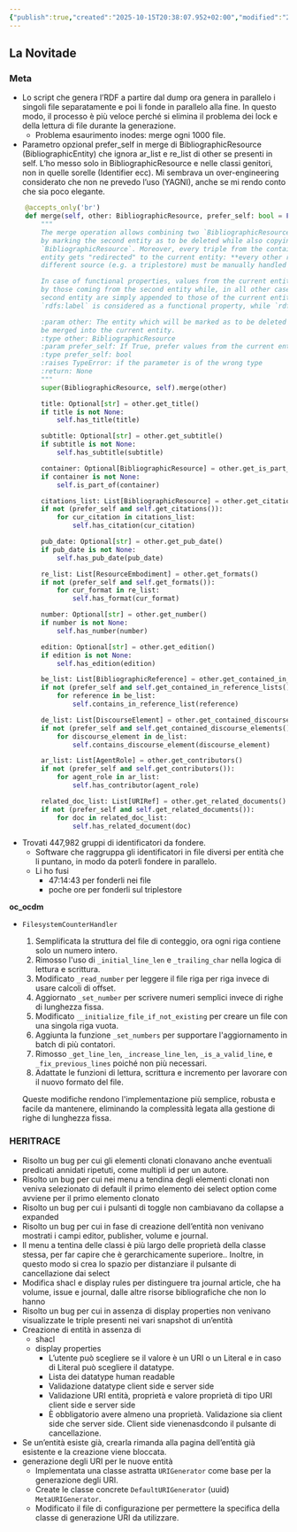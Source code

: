 ```yaml
---
{"publish":true,"created":"2025-10-15T20:38:07.952+02:00","modified":"2025-10-15T19:38:29.000+02:00","cssclasses":""}
---
```



## La Novitade

### Meta

- Lo script che genera l’RDF a partire dal dump ora genera in parallelo i singoli file separatamente e poi li fonde in parallelo alla fine. In questo modo, il processo è più veloce perché si elimina il problema dei lock e della lettura di file durante la generazione.
    - Problema esaurimento inodes: merge ogni 1000 file.
- Parametro opzional prefer_self in merge di BibliographicResource (BibliographicEntity) che ignora ar_list e re_list di other se presenti in self. L’ho messo solo in BibliographicResource  e nelle classi genitori, non in quelle sorelle (Identifier ecc). Mi sembrava un over-engineering considerato che non ne prevedo l’uso (YAGNI), anche se mi rendo conto che sia poco elegante.

```python
    @accepts_only('br')
    def merge(self, other: BibliographicResource, prefer_self: bool = False) -> None:
        """
        The merge operation allows combining two `BibliographicResource` entities into a single one,
        by marking the second entity as to be deleted while also copying its data into the current
        `BibliographicResource`. Moreover, every triple from the containing `GraphSet` referring to the second
        entity gets "redirected" to the current entity: **every other reference contained inside a
        different source (e.g. a triplestore) must be manually handled by the user!**

        In case of functional properties, values from the current entity get overwritten
        by those coming from the second entity while, in all other cases, values from the
        second entity are simply appended to those of the current entity. In this context,
        `rdfs:label` is considered as a functional property, while `rdf:type` is not.

        :param other: The entity which will be marked as to be deleted and whose properties will
        be merged into the current entity.
        :type other: BibliographicResource
        :param prefer_self: If True, prefer values from the current entity for non-functional properties
        :type prefer_self: bool
        :raises TypeError: if the parameter is of the wrong type
        :return: None
        """
        super(BibliographicResource, self).merge(other)

        title: Optional[str] = other.get_title()
        if title is not None:
            self.has_title(title)

        subtitle: Optional[str] = other.get_subtitle()
        if subtitle is not None:
            self.has_subtitle(subtitle)

        container: Optional[BibliographicResource] = other.get_is_part_of()
        if container is not None:
            self.is_part_of(container)

        citations_list: List[BibliographicResource] = other.get_citations()
        if not (prefer_self and self.get_citations()):
            for cur_citation in citations_list:
                self.has_citation(cur_citation)

        pub_date: Optional[str] = other.get_pub_date()
        if pub_date is not None:
            self.has_pub_date(pub_date)

        re_list: List[ResourceEmbodiment] = other.get_formats()
        if not (prefer_self and self.get_formats()):
            for cur_format in re_list:
                self.has_format(cur_format)

        number: Optional[str] = other.get_number()
        if number is not None:
            self.has_number(number)

        edition: Optional[str] = other.get_edition()
        if edition is not None:
            self.has_edition(edition)

        be_list: List[BibliographicReference] = other.get_contained_in_reference_lists()
        if not (prefer_self and self.get_contained_in_reference_lists()):
            for reference in be_list:
                self.contains_in_reference_list(reference)

        de_list: List[DiscourseElement] = other.get_contained_discourse_elements()
        if not (prefer_self and self.get_contained_discourse_elements()):
            for discourse_element in de_list:
                self.contains_discourse_element(discourse_element)

        ar_list: List[AgentRole] = other.get_contributors()
        if not (prefer_self and self.get_contributors()):
            for agent_role in ar_list:
                self.has_contributor(agent_role)

        related_doc_list: List[URIRef] = other.get_related_documents()
        if not (prefer_self and self.get_related_documents()):
            for doc in related_doc_list:
                self.has_related_document(doc)

```

- Trovati 447,982 gruppi di identificatori da fondere.
    - Software che raggruppa gli identificatori in file diversi per entità che li puntano, in modo da poterli fondere in parallelo.
    - Li ho fusi
        - 47:14:43 per fonderli nei file
        - poche ore per fonderli sul triplestore

**oc_ocdm**

- `FilesystemCounterHandler`
    1. Semplificata la struttura del file di conteggio, ora ogni riga contiene solo un numero intero.
    2. Rimosso l'uso di `_initial_line_len` e `_trailing_char` nella logica di lettura e scrittura.
    3. Modificato `_read_number` per leggere il file riga per riga invece di usare calcoli di offset.
    4. Aggiornato `_set_number` per scrivere numeri semplici invece di righe di lunghezza fissa.
    5. Modificato `__initialize_file_if_not_existing` per creare un file con una singola riga vuota.
    6. Aggiunta la funzione `_set_numbers` per supportare l'aggiornamento in batch di più contatori.
    7. Rimosso `_get_line_len`, `_increase_line_len`, `_is_a_valid_line`, e `_fix_previous_lines` poiché non più necessari.
    8. Adattate le funzioni di lettura, scrittura e incremento per lavorare con il nuovo formato del file.
    
    Queste modifiche rendono l'implementazione più semplice, robusta e facile da mantenere, eliminando la complessità legata alla gestione di righe di lunghezza fissa.
    

### HERITRACE

- Risolto un bug per cui gli elementi clonati clonavano anche eventuali predicati annidati ripetuti, come multipli id per un autore.
- Risolto un bug per cui nei menu a tendina degli elementi clonati non veniva selezionato di default il primo elemento dei select option come avviene per il primo elemento clonato
- Risolto un bug per cui i pulsanti di toggle non cambiavano da collapse a expanded
- Risolto un bug per cui in fase di creazione dell’entità non venivano mostrati i campi editor, publisher, volume e journal.
- Il menu a tentina delle classi è più largo delle proprietà della classe stessa, per far capire che è gerarchicamente superiore.. Inoltre, in questo modo si crea lo spazio per distanziare il pulsante di cancellazione dai select
- Modifica shacl e display rules per distinguere tra journal article, che ha volume, issue e journal, dalle altre risorse bibliografiche che non lo hanno
- Risolto un bug per cui in assenza di display properties non venivano visualizzate le triple presenti nei vari snapshot di un’entità
- Creazione di entità in assenza di
    - shacl
    - display properties
        - L’utente può scegliere se il valore è un URI o un Literal e in caso di Literal può scegliere il datatype.
        - Lista dei datatype human readable
        - Validazione datatype client side e server side
        - Validazione URI entità, proprietà e valore proprietà di tipo URI client side e server side
        - È obbligatorio avere almeno una proprietà. Validazione sia client side che server side. Client side vienenasdcondo il pulsante di cancellazione.
- Se un’entità esiste già, crearla rimanda alla pagina dell’entità già esistente e la creazione viene bloccata.
- generazione degli URI per le nuove entità
    - Implementata una classe astratta `URIGenerator` come base per la generazione degli URI.
    - Create le classe concrete `DefaultURIGenerator` (uuid) `MetaURIGenerator`.
    - Modificato il file di configurazione per permettere la specifica della classe di generazione URI da utilizzare.
